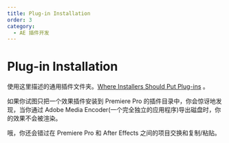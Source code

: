 ```yaml
---
title: Plug-in Installation
order: 3
category:
  - AE 插件开发
---
```


# Plug-in Installation

使用这里描述的通用插件文件夹。[Where Installers Should Put Plug-ins](../intro/where-installers-should-put-plug-ins.html) 。

如果你试图只把一个效果插件安装到 Premiere Pro 的插件目录中，你会惊讶地发现，当你通过 Adobe Media Encoder(一个完全独立的应用程序)导出磁盘时，你的效果不会被渲染。

哦，你还会错过在 Premiere Pro 和 After Effects 之间的项目交换和复制/粘贴。
